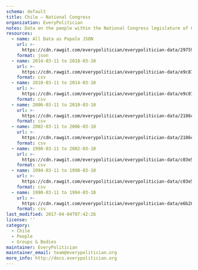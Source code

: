 ```yaml
---
schema: default
title: Chile — National Congress
organization: EveryPolitician
notes: Data on the people within the National Congress legislature of Chile.
resources:
  - name: All Data as Popolo JSON
    url: >-
      https://cdn.rawgit.com/everypolitician/everypolitician-data/2975944a8a80b694f241e7dcc30d0104bd980ab0/data/Chile/Deputies/ep-popolo-v1.0.json
    format: json
  - name: 2014-03-11 to 2018-03-10
    url: >-
      https://cdn.rawgit.com/everypolitician/everypolitician-data/e9c872d26c11984769ffd665b98c5848cdd55924/data/Chile/Deputies/term-8.csv
    format: csv
  - name: 2010-03-11 to 2014-03-10
    url: >-
      https://cdn.rawgit.com/everypolitician/everypolitician-data/e9c872d26c11984769ffd665b98c5848cdd55924/data/Chile/Deputies/term-6.csv
    format: csv
  - name: 2006-03-11 to 2010-03-10
    url: >-
      https://cdn.rawgit.com/everypolitician/everypolitician-data/2186cd5e9563f27a823b377fb27682070561569d/data/Chile/Deputies/term-5.csv
    format: csv
  - name: 2002-03-11 to 2006-03-10
    url: >-
      https://cdn.rawgit.com/everypolitician/everypolitician-data/2186cd5e9563f27a823b377fb27682070561569d/data/Chile/Deputies/term-4.csv
    format: csv
  - name: 1998-03-11 to 2002-03-10
    url: >-
      https://cdn.rawgit.com/everypolitician/everypolitician-data/c03e5a3791471a26c2cd2743cbf147f47f7b361e/data/Chile/Deputies/term-3.csv
    format: csv
  - name: 1994-03-11 to 1998-03-10
    url: >-
      https://cdn.rawgit.com/everypolitician/everypolitician-data/c03e5a3791471a26c2cd2743cbf147f47f7b361e/data/Chile/Deputies/term-2.csv
    format: csv
  - name: 1990-03-11 to 1994-03-10
    url: >-
      https://cdn.rawgit.com/everypolitician/everypolitician-data/e6b28d9d30f8e7504c3de6924586ede7b9272df9/data/Chile/Deputies/term-1.csv
    format: csv
last_modified: 2017-04-04T07:42:26
license: ''
category:
  - Chile
  - People
  - Groups & Bodies
maintainer: EveryPolitician
maintainer_email: team@everypolitician.org
more_info: http://docs.everypolitician.org
---
```

